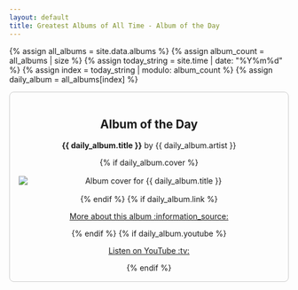 ```yaml
---
layout: default
title: Greatest Albums of All Time - Album of the Day
---
```


{% assign all_albums = site.data.albums %}
{% assign album_count = all_albums | size %}
{% assign today_string = site.time | date: "%Y%m%d" %}
{% assign index = today_string | modulo: album_count %}
{% assign daily_album = all_albums[index] %}

<div class="album-of-the-day" style="border: 1px solid #ccc; padding: 1rem; border-radius: 0.5rem; text-align: center;">
  <h2>Album of the Day</h2>
  <p><strong>{{ daily_album.title }}</strong> by {{ daily_album.artist }}</p>
  {% if daily_album.cover %}
    <img src="{{ daily_album.cover }}" alt="Album cover for {{ daily_album.title }}" style="max-width: 100%; height: auto; margin: 1rem auto; display: block;">
  {% endif %}
  {% if daily_album.link %}
    <p><a href="{{ daily_album.link }}" target="_blank">More about this album :information_source:</a></p>
  {% endif %}
  {% if daily_album.youtube %}
    <p><a href="{{ daily_album.youtube }}" target="_blank">Listen on YouTube :tv:</a></p>
  {% endif %}
</div>
